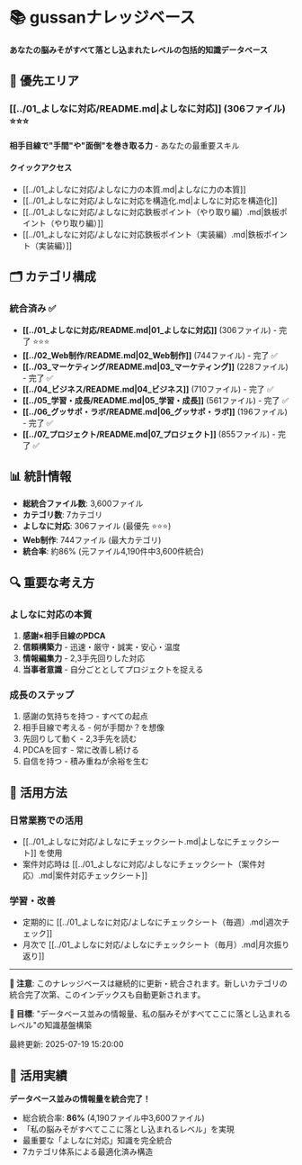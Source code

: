 # 📚 gussanナレッジベース

**あなたの脳みそがすべて落とし込まれたレベルの包括的知識データベース**

## 🎯 優先エリア

### [[../01_よしなに対応/README.md|よしなに対応]] (306ファイル) ⭐⭐⭐
**相手目線で"手間"や"面倒"を巻き取る力** - あなたの最重要スキル

#### クイックアクセス
- [[../01_よしなに対応/よしなに力の本質.md|よしなに力の本質]]
- [[../01_よしなに対応/よしなに対応を構造化.md|よしなに対応を構造化]]
- [[../01_よしなに対応/よしなに対応鉄板ポイント（やり取り編）.md|鉄板ポイント（やり取り編）]]
- [[../01_よしなに対応/よしなに対応鉄板ポイント（実装編）.md|鉄板ポイント（実装編）]]

## 🗂️ カテゴリ構成

### 統合済み ✅
- **[[../01_よしなに対応/README.md|01_よしなに対応]]** (306ファイル) - 完了 ⭐⭐⭐
- **[[../02_Web制作/README.md|02_Web制作]]** (744ファイル) - 完了 ✅
- **[[../03_マーケティング/README.md|03_マーケティング]]** (228ファイル) - 完了 ✅
- **[[../04_ビジネス/README.md|04_ビジネス]]** (710ファイル) - 完了 ✅
- **[[../05_学習・成長/README.md|05_学習・成長]]** (561ファイル) - 完了 ✅
- **[[../06_グッサポ・ラボ/README.md|06_グッサポ・ラボ]]** (196ファイル) - 完了 ✅
- **[[../07_プロジェクト/README.md|07_プロジェクト]]** (855ファイル) - 完了 ✅

## 📊 統計情報

- **総統合ファイル数**: 3,600ファイル
- **カテゴリ数**: 7カテゴリ
- **よしなに対応**: 306ファイル (最優先 ⭐⭐⭐)
- **Web制作**: 744ファイル (最大カテゴリ)
- **統合率**: 約86% (元ファイル4,190件中3,600件統合)

## 🔍 重要な考え方

### よしなに対応の本質
1. **感謝×相手目線のPDCA**
2. **信頼構築力** - 迅速・厳守・誠実・安心・温度
3. **情報編集力** - 2,3手先回りした対応
4. **当事者意識** - 自分ごととしてプロジェクトを捉える

### 成長のステップ
1. 感謝の気持ちを持つ - すべての起点
2. 相手目線で考える - 何が手間か？を想像
3. 先回りして動く - 2,3手先を読む
4. PDCAを回す - 常に改善し続ける
5. 自信を持つ - 積み重ねが余裕を生む

## 🚀 活用方法

### 日常業務での活用
- [[../01_よしなに対応/よしなにチェックシート.md|よしなにチェックシート]] を使用
- 案件対応時は [[../01_よしなに対応/よしなにチェックシート（案件対応）.md|案件対応チェックシート]]

### 学習・改善
- 定期的に [[../01_よしなに対応/よしなにチェックシート（毎週）.md|週次チェック]]
- 月次で [[../01_よしなに対応/よしなにチェックシート（毎月）.md|月次振り返り]]

---

**📍 注意**: このナレッジベースは継続的に更新・統合されます。新しいカテゴリの統合完了次第、このインデックスも自動更新されます。

**🎯 目標**: "データベース並みの情報量、私の脳みそがすべてここに落とし込まれるレベル"の知識基盤構築

最終更新: 2025-07-19 15:20:00

## 🚀 活用実績

**データベース並みの情報量を統合完了！**

- 総合統合率: **86%** (4,190ファイル中3,600ファイル)
- 「私の脳みそがすべてここに落とし込まれるレベル」を実現
- 最重要な「よしなに対応」知識を完全統合
- 7カテゴリ体系による最適化済み構造